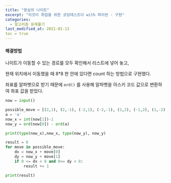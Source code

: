 ```yaml
---
title: "왕실의 나이트"
excerpt: "이것이 취업을 위한 코딩테스트다 with 파이썬 - 구현"
categories:
  - 알고리즘 문제풀기
last_modified_at: 2021-01-13
toc = true
---
```


#### 해결방법

나이트가 이동할 수 있는 경로를 모두 확인해서 리스트에 넣어 놓고, 

현재 위치에서 이동했을 때 8*8 판 안에 있다면 count 하는 방법으로 구현했다.

좌표를 알파벳으로 받기 때문에 `ord()` 를 사용해 알파벳을 아스키 코드 값으로 변환하여 좌표 값을 받았다.

```python
now = input()

possible_move = [(2,1), (2,-1), (-2,1), (-2,-1), (1,2), (-1,2), (1,-2), (-1,-2)]
a = 'a'
now_x = int(now[1])-1
now_y = ord(now[0]) - ord(a)

print(type(now_x),now_x, type(now_y), now_y)

result = 0
for move in possible_move:
    dx = now_x + move[0]
    dy = now_y + move[1]
    if 0 <= dx < 8 and 0<= dy < 8:
        result += 1

print(result)
```

